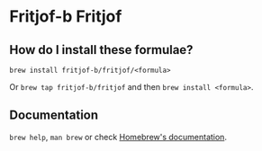 # Fritjof-b Fritjof

## How do I install these formulae?

`brew install fritjof-b/fritjof/<formula>`

Or `brew tap fritjof-b/fritjof` and then `brew install <formula>`.

## Documentation

`brew help`, `man brew` or check [Homebrew's documentation](https://docs.brew.sh).
